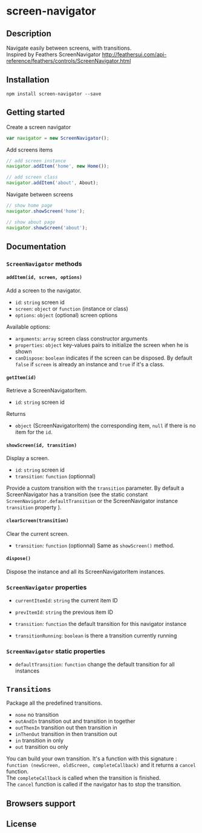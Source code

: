 # screen-navigator



## Description  

Navigate easily between screens, with transitions.  
Inspired by Feathers ScreenNavigator http://feathersui.com/api-reference/feathers/controls/ScreenNavigator.html
  
 
  
## Installation

`npm install screen-navigator --save`  



## Getting started

Create a screen navigator
```javascript
var navigator = new ScreenNavigator();
```

Add screens items
```javascript
// add screen instance
navigator.addItem('home', new Home());

// add screen class
navigator.addItem('about', About);
```

Navigate between screens
```javascript
// show home page
navigator.showScreen('home');

// show about page
navigator.showScreen('about');
```



## Documentation

### `ScreenNavigator` methods

#### `addItem(id, screen, options)`

Add a screen to the navigator.

- `id`: `string` screen id
- `screen`: `object` or `function` (instance or class)
- `options`: `object` (optional) screen options

Available options: 
- `arguments`: `array` screen class constructor arguments
- `properties`: `object` key-values pairs to initialize the screen when he is shown
- `canDispose`: `boolean` indicates if the screen can be disposed. 
By default `false` if `screen` is already an instance and `true` if it's a class.


#### `getItem(id)`

Retrieve a ScreenNavigatorItem.

- `id`: `string` screen id

Returns
- `object` (ScreenNavigatorItem) the corresponding item, `null` if there is no item for the `id`.


#### `showScreen(id, transition)`

Display a screen.

- `id`: `string` screen id
- `transition`: `function` (optionnal)

Provide a custom transition with the `transition` parameter.
By default a ScreenNavigator has a transition (see the static constant `ScreenNavigator.defaultTransition` or the ScreenNavigator instance `transition` property ).

#### `clearScreen(transition)`

Clear the current screen.

- `transition`: `function` (optionnal) Same as `showScreen()` method.


#### `dispose()`

Dispose the instance and all its ScreenNavigatorItem instances.

### `ScreenNavigator` properties

- `currentItemId`: `string` the current item ID

- `prevItemId`: `string` the previous item ID

- `transition`: `function` the default transition for this navigator instance

- `transitionRunning`: `boolean` is there a transition currently running


### `ScreenNavigator` static properties

- `defaultTransition`: `function` change the default transition for all instances



## `Transitions`

Package all the predefined transitions.
- `none` no transition
- `outAndIn` transition out and transition in together
- `outThenIn` transition out then transition in
- `inThenOut` transition in then transition out
- `in` transition in only
- `out` transition ou only

You can build your own transition. It's a function with this signature :  
`function (newScreen, oldScreen, completeCallback)` and it returns a `cancel` function.  
The `completeCallback` is called when the transition is finished.  
The `cancel` function is called if the navigator has to stop the transition.  



## Browsers support

## License


